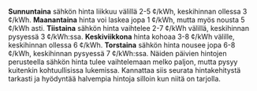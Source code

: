 **Sunnuntaina** sähkön hinta liikkuu välillä 2-5 ¢/kWh, keskihinnan ollessa 3 ¢/kWh. **Maanantaina** hinta voi laskea jopa 1 ¢/kWh, mutta myös nousta 5 ¢/kWh asti. **Tiistaina** sähkön hinta vaihtelee 2-7 ¢/kWh välillä, keskihinnan pysyessä 3 ¢/kWh:ssa. **Keskiviikkona** hinta kohoaa 3-8 ¢/kWh välille, keskihinnan ollessa 6 ¢/kWh. **Torstaina** sähkön hinta nousee jopa 6-8 ¢/kWh, keskihinnan pysyessä 7 ¢/kWh:ssa. Näiden päivien hintojen perusteella sähkön hinta tulee vaihtelemaan melko paljon, mutta pysyy kuitenkin kohtuullisissa lukemissa. Kannattaa siis seurata hintakehitystä tarkasti ja hyödyntää halvempia hintoja silloin kun niitä on tarjolla.